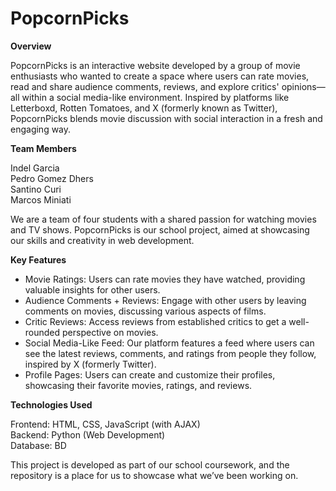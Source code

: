 # PopcornPicks
__Overview__

PopcornPicks is an interactive website developed by a group of movie enthusiasts who wanted to create a space where users can rate movies, read and share audience comments, reviews, and explore critics' opinions—all within a social media-like environment. Inspired by platforms like Letterboxd, Rotten Tomatoes, and X (formerly known as Twitter), PopcornPicks blends movie discussion with social interaction in a fresh and engaging way.

__Team Members__ 

Indel Garcia<br>
Pedro Gomez Dhers<br>
Santino Curi<br>
Marcos Miniati

We are a team of four students with a shared passion for watching movies and TV shows. PopcornPicks is our school project, aimed at showcasing our skills and creativity in web development.

__Key Features__

- Movie Ratings: Users can rate movies they have watched, providing valuable insights for other users.
- Audience Comments + Reviews: Engage with other users by leaving comments on movies, discussing various aspects of films.
- Critic Reviews: Access reviews from established critics to get a well-rounded perspective on movies.
- Social Media-Like Feed: Our platform features a feed where users can see the latest reviews, comments, and ratings from people they follow, inspired by X (formerly Twitter).
- Profile Pages: Users can create and customize their profiles, showcasing their favorite movies, ratings, and reviews.

__Technologies Used__

Frontend: HTML, CSS, JavaScript (with AJAX) <br>
Backend: Python (Web Development) <br>
Database: BD

This project is developed as part of our school coursework, and the repository is a place for us to showcase what we’ve been working on.


